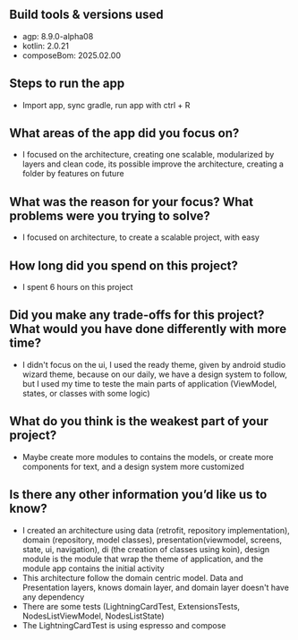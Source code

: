 ## Build tools & versions used

- agp: 8.9.0-alpha08
- kotlin: 2.0.21
- composeBom: 2025.02.00

## Steps to run the app

- Import app, sync gradle, run app with ctrl + R

## What areas of the app did you focus on?

- I focused on the architecture, creating one scalable, modularized by layers and clean code, its
  possible improve the architecture, creating a folder by features on future

## What was the reason for your focus? What problems were you trying to solve?

- I focused on architecture, to create a scalable project, with easy

## How long did you spend on this project?

- I spent 6 hours on this project

## Did you make any trade-offs for this project? What would you have done differently with more time?

- I didn't focus on the ui, I used the ready theme, given by android studio wizard theme, because on
  our daily, we have a design system to follow, but I used my time to teste the main parts of
  application (ViewModel, states, or classes with some logic)

## What do you think is the weakest part of your project?

- Maybe create more modules to contains the models, or create more components for text, and a design
  system more customized

## Is there any other information you’d like us to know?

- I created an architecture using data (retrofit, repository implementation), domain (repository,
  model classes), presentation(viewmodel, screens, state, ui, navigation), di (the creation of
  classes using koin), design module is the module that wrap the theme of application, and the
  module app contains the initial activity
- This architecture follow the domain centric model. Data and Presentation layers, knows domain
  layer, and domain layer doesn't have any dependency
- There are some tests (LightningCardTest, ExtensionsTests, NodesListViewModel, NodesListState)
- The LightningCardTest is using espresso and compose